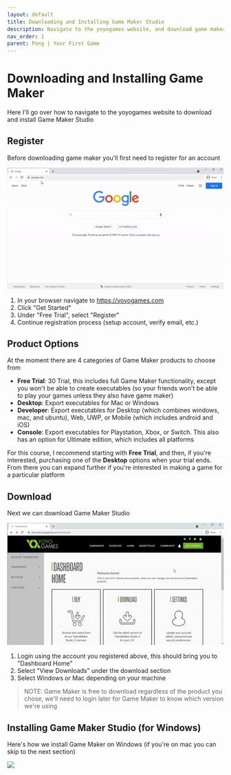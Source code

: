 ```yaml
---
layout: default
title: Downloading and Installing Game Maker Studio
description: Navigate to the yoyogames website, and download game maker
nav_order: 1
parent: Pong | Your First Game
---
```


# Downloading and Installing Game Maker

Here I'll go over how to navigate to the yoyogames website to download and install Game Maker Studio

## Register

Before downloading game maker you'll first need to register for an account

![](../../assets/images/register.gif)

1. In your browser navigate to https://yoyogames.com
1. Click "Get Started"
1. Under "Free Trial", select "Register"
1. Continue registration process (setup account, verify email, etc.)

## Product Options

At the moment there are 4 categories of Game Maker products to choose from

* **Free Trial**: 30 Trial, this includes full Game Maker functionality, except you won't be able to create executables (so your friends won't be able to play your games unless they also have game maker)
* **Desktop**: Export executables for Mac or Windows
* **Developer**: Export executables for Desktop (which combines windows, mac, and ubuntu), Web, UWP, or Mobile (which includes android and iOS)
* **Console**: Export executables for Playstation, Xbox, or Switch. This also has an option for Ultimate edition, which includes all platforms

For this course, I recommend starting with **Free Trial**, and then, if you're interested, purchasing one of the **Desktop** options when your trial ends. From there you can expand further if you're interested in making a game for a particular platform

## Download

Next we can download Game Maker Studio

![](../../assets/images/download.gif)

1. Login using the account you registered above, this should bring you to "Dashboard Home"
1. Select "View Downloads" under the download section
1. Select Windows or Mac depending on your machine

> NOTE: Game Maker is free to download regardless of the product you chose, we'll need to login later for Game Maker to know which version we're using

## Installing Game Maker Studio (for Windows)

Here's how we install Game Maker on Windows (if you're on mac you can skip to the next section)

![](../../assets/images/install_windows.gif)
